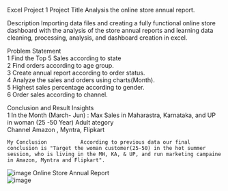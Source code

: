 Excel Project 1
Project Title				Analysis the online store annual report.																
																				
Description				Importing data files and creating a fully functional online store dashboard with the analysis of the store annual reports and learning data cleaning, processing, analysis, and dashboard creation in excel.																
																				
																				
Problem Statement																				
			1	Find the Top 5 Sales according to state																
			2	Find orders according to age group.																
			3	Create annual report according to order status.																
			4	Analyze the sales and orders using charts(Month).																
			5	Highest sales percentage according to gender.																
			6	Order sales according to channel.																
																				
																				
Conclusion and Result Insights																				
			1	In the Month (March- Jun) : Max Sales in Maharastra, Karnataka, and UP in woman (25 -50 Year) Adult ategory																
				Channel Amazon , Myntra, Flipkart																
																				
	My Conclusion			According to previous data our final conclusion is "Target the woman customer(25-50) in the hot summer session, who is living in the MH, KA, & UP, and run marketing campaine in Amazon, Myntra and Flipkart".																
![image](https://github.com/savalebhushan/Power-BI-Project/assets/166476482/3a2ffa17-9e10-4176-9687-d153c19d9a6b)
                                                                                                                                        Online Store Annual Report																									
![image](https://github.com/savalebhushan/Power-BI-Project/assets/166476482/5c5e1796-2efc-4e03-a184-de12bede27c6)
																									

